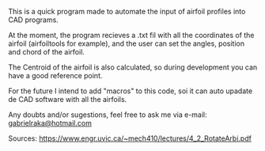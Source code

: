 This is a quick program made to automate the input of airfoil profiles into CAD programs. 

At the moment, the program recieves a .txt fil with all the coordinates of the airfoil (airfoiltools for example), and the user can set the angles, position and chord of the airfoil. 

The Centroid of the airfoil is also calculated, so during development you can have a good reference point. 

For the future I intend to add "macros" to this code, soi it can auto upadate de CAD software with all the airfoils.

Any doubts and/or sugestions, feel free to ask me via e-mail: gabrielraka@hotmail.com


Sources: https://www.engr.uvic.ca/~mech410/lectures/4_2_RotateArbi.pdf
